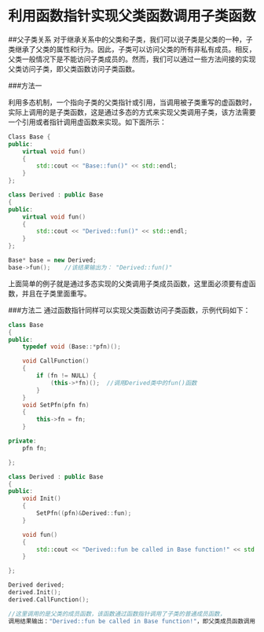 # 利用函数指针实现父类函数调用子类函数


##父子类关系
对于继承关系中的父类和子类，我们可以说子类是父类的一种，子类继承了父类的属性和行为。因此，子类可以访问父类的所有非私有成员。相反，父类一般情况下是不能访问子类成员的。然而，我们可以通过一些方法间接的实现父类访问子类，即父类函数访问子类函数。

###方法一

利用多态机制，一个指向子类的父类指针或引用，当调用被子类重写的虚函数时，实际上调用的是子类函数，这是通过多态的方式来实现父类调用子类，该方法需要一个引用或者指针调用虚函数来实现。如下面所示：


```cpp
Class Base {
public:
    virtual void fun()
    {
        std::cout << "Base::fun()" << std::endl;
    }
};

class Derived : public Base
{
public:
    virtual void fun()
    {
        std::cout << "Derived::fun()" << std::endl;
    }
};

Base* base = new Derived;
base->fun();    //该结果输出为： "Derived::fun()"
```


上面简单的例子就是通过多态实现的父类调用子类成员函数，这里面必须要有虚函数，并且在子类里面重写。

###方法二
通过函数指针同样可以实现父类函数访问子类函数，示例代码如下：


```cpp
class Base
{
public:
    typedef void (Base::*pfn)();

    void CallFunction()
    {
        if (fn != NULL) {
            (this->*fn)();  //调用Derived类中的fun()函数
        }
    }
    void SetPfn(pfn fn)
    {
        this->fn = fn;
    }

private:
    pfn fn;

};

class Derived : public Base
{
public:
    void Init()
    {
        SetPfn((pfn)&Derived::fun);
    }

    void fun()
    {
        std::cout << "Derived::fun be called in Base function!" << std::endl;
    }

};

Derived derived;
derived.Init();
derived.CallFunction();

//这里调用的是父类的成员函数，该函数通过函数指针调用了子类的普通成员函数，
调用结果输出："Derived::fun be called in Base function!"，即父类成员函数调用了子类成员函数。
```

